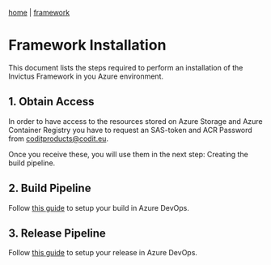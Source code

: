 [home](../../README.md) | [framework](../framework.md)

# Framework Installation

This document lists the steps required to perform an installation of the Invictus Framework in you Azure environment.

## 1. Obtain Access

In order to have access to the resources stored on Azure Storage and Azure Container Registry you have to request an SAS-token and ACR Password from [coditproducts@codit.eu](mailto:coditproducts@codit.eu).

Once you receive these, you will use them in the next step: Creating the build pipeline.

## 2. Build Pipeline

Follow [this guide](framework-buildpipeline.md) to setup your build in Azure DevOps.

## 3. Release Pipeline

Follow [this guide](framework-releasepipeline.md) to setup your release in Azure DevOps.
